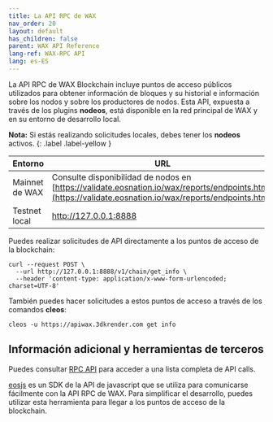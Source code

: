 ```yaml
---
title: La API RPC de WAX
nav_order: 20
layout: default
has_children: false
parent: WAX API Reference
lang-ref: WAX-RPC API
lang: es-ES
---
```


La API RPC de WAX Blockchain incluye puntos de acceso públicos utilizados para obtener información de bloques y su historial e información sobre los nodos y sobre los productores de nodos. Esta API, expuesta a través de los plugins **nodeos**, está disponible en la red principal de WAX y en su entorno de desarrollo local. 

<strong>Nota:</strong> Si estás realizando solicitudes locales, debes tener los <strong>nodeos</strong> activos.
{: .label .label-yellow }


| Entorno | URL |
| --- | ----------- |
| Mainnet de WAX | Consulte disponibilidad de nodos en [https://validate.eosnation.io/wax/reports/endpoints.html](https://validate.eosnation.io/wax/reports/endpoints.html) |
| Testnet local | http://127.0.0.1:8888 |

Puedes realizar solicitudes de API directamente a los puntos de acceso de la blockchain:

```
curl --request POST \
  --url http://127.0.0.1:8888/v1/chain/get_info \
  --header 'content-type: application/x-www-form-urlencoded; charset=UTF-8'
```

También puedes hacer solicitudes a estos puntos de acceso a través de los comandos **cleos**:

```
cleos -u https://apiwax.3dkrender.com get info
```

## Información adicional y herramientas de terceros

Puedes consultar <a href="https://docs.eosnetwork.com/leap/latest/nodeos/rpc_apis/" target="_blank">RPC API</a> para acceder a una lista completa de API calls.

<a href="https://github.com/EOSIO/eosjs" target="_blank">eosjs</a> es un SDK de la API de javascript que se utiliza para comunicarse fácilmente con la API RPC de WAX. Para simplificar el desarrollo, puedes utilizar esta herramienta para llegar a los puntos de acceso de la blockchain.
